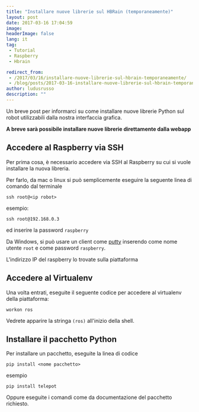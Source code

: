 ```yaml
---
title: "Installare nuove librerie sul HBRain (temporaneamente)"
layout: post
date: 2017-03-16 17:04:59
image:
headerImage: false
lang: it
tag:
 - Tutorial
 - Raspberry
 - Hbrain

redirect_from: 
 - /2017/03/16/installare-nuove-librerie-sul-hbrain-temporaneamente/
 - /blog/posts/2017-03-16-installare-nuove-librerie-sul-hbrain-temporaneamente
author: ludusrusso
description: ""
---
```


Un breve post per informarci su come installare nuove librerie Python sul robot utilizzabili dalla nostra interfaccia grafica.

<strong>A breve sarà possibile installare nuove librerie direttamente dalla webapp</strong>

## Accedere al Raspberry via SSH

Per prima cosa, è necessario accedere via SSH al Raspberry su cui si vuole installare la nuova libreria.

Per farlo, da mac o linux si può semplicemente eseguire la seguente linea di comando dal terminale

```
ssh root@<ip robot>
```
esempio:

```
ssh root@192.168.0.3
```

ed inserire la password `raspberry`

Da Windows, si può usare un client come [putty](http://www.putty.org/) inserendo come nome utente `root` e come password `raspberry`.

L'indirizzo IP del raspberry lo trovate sulla piattaforma


## Accedere al Virtualenv

Una volta entrati, eseguite il seguente codice per accedere al virtualenv della piattaforma:

```
workon ros
```

Vedrete apparire la stringa `(ros)` all'inizio della shell.

## Installare il pacchetto Python

Per installare un pacchetto, eseguite la linea di codice

```
pip install <nome pacchetto>
```
esempio

```
pip install telepot
```

Oppure eseguite i comandi come da documentazione del pacchetto richiesto.
